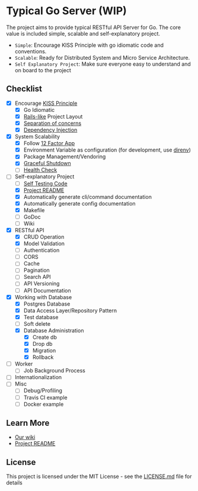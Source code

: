 # Typical Go Server (WIP)

The project aims to provide typical RESTful API Server for Go. The core value is included simple, scalable and self-explanatory project.
- `Simple`: Encourage KISS Principle with go idiomatic code and conventions.
- `Scalable`: Ready for Distributed System and Micro Service Architecture.
- `Self Explanatory Project`: Make sure everyone easy to understand and on board to the project

## Checklist

- [x] Encourage [KISS Principle](https://en.wikipedia.org/wiki/KISS_principle)
  - [x] Go Idiomatic
  - [x] [Rails-like](https://guides.rubyonrails.org/getting_started.html#creating-the-blog-application) Project Layout
  - [x] [Separation of concerns](https://en.wikipedia.org/wiki/Separation_of_concerns)
  - [x] [Dependency Injection](https://stackoverflow.com/questions/130794/what-is-dependency-injection)
- [x] System Scalability
  - [x] Follow [12 Factor App](https://12factor.net/)
  - [x] Environment Variable as configuration (for development, use [direnv](https://direnv.net/))
  - [x] Package Management/Vendoring
  - [x] [Graceful Shutdown](https://12factor.net/disposability)
  - [ ] [Health Check](https://microservices.io/patterns/observability/health-check-api.html)
- [ ] Self-explanatory Project
  - [ ] [Self Testing Code](https://martinfowler.com/bliki/SelfTestingCode.html)
  - [x] [Project README](Project_README.md)
  - [x] Automatically generate cli/command documentation
  - [x] Automatically generate config documentation
  - [x] Makefile
  - [ ] GoDoc
  - [ ] Wiki
- [x] RESTful API
  - [x] CRUD Operation
  - [x] Model Validation
  - [ ] Authentication
  - [ ] CORS
  - [ ] Cache
  - [ ] Pagination
  - [ ] Search API
  - [ ] API Versioning
  - [ ] API Documentation
- [x] Working with Database
  - [x] Postgres Database
  - [x] Data Access Layer/Repository Pattern
  - [x] Test database
  - [ ] Soft delete
  - [x] Database Administration
    - [x] Create db
    - [x] Drop db
    - [x] Migration
    - [x] Rollback
- [ ] Worker
  - [ ] Job Background Process
- [ ] Internationalization  
- [ ] Misc
  - [ ] Debug/Profiling
  - [ ] Travis CI example
  - [ ] Docker example

## Learn More

- [Our wiki](https://github.com/imantung/typical-go-server/wiki)
- [Project README](/Project_README.md)

## License

This project is licensed under the MIT License - see the [LICENSE.md](LICENSE.md) file for details
